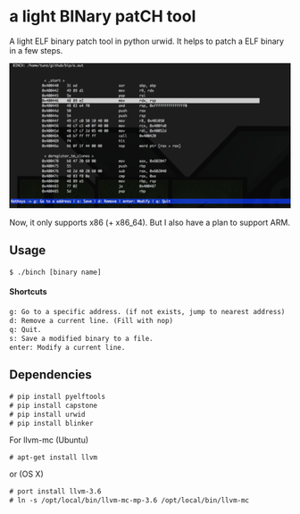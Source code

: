 # a light BINary patCH tool
A light ELF binary patch tool in python urwid. It helps to patch a ELF binary in a few steps.

![capture](./img/screenshot.png)

Now, it only supports x86 (+ x86_64). But I also have a plan to support ARM.

## Usage

```
$ ./binch [binary name]
```

#### Shortcuts
```
g: Go to a specific address. (if not exists, jump to nearest address)
d: Remove a current line. (Fill with nop)
q: Quit.
s: Save a modified binary to a file.
enter: Modify a current line.
```

## Dependencies
```
# pip install pyelftools
# pip install capstone
# pip install urwid
# pip install blinker
```

For llvm-mc (Ubuntu)
```
# apt-get install llvm
```
or (OS X)
```
# port install llvm-3.6
# ln -s /opt/local/bin/llvm-mc-mp-3.6 /opt/local/bin/llvm-mc
```

